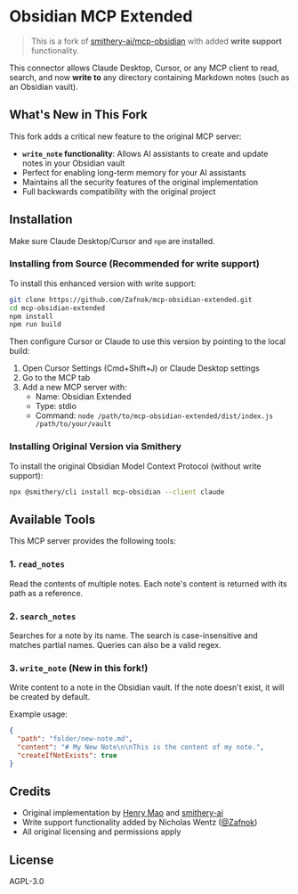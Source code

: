 # Obsidian MCP Extended

> This is a fork of [smithery-ai/mcp-obsidian](https://github.com/smithery-ai/mcp-obsidian) with added **write support** functionality.

This connector allows Claude Desktop, Cursor, or any MCP client to read, search, and now **write to** any directory containing Markdown notes (such as an Obsidian vault).

## What's New in This Fork

This fork adds a critical new feature to the original MCP server:

- **`write_note` functionality**: Allows AI assistants to create and update notes in your Obsidian vault
- Perfect for enabling long-term memory for your AI assistants
- Maintains all the security features of the original implementation
- Full backwards compatibility with the original project

## Installation

Make sure Claude Desktop/Cursor and `npm` are installed.

### Installing from Source (Recommended for write support)

To install this enhanced version with write support:

```bash
git clone https://github.com/Zafnok/mcp-obsidian-extended.git
cd mcp-obsidian-extended
npm install
npm run build
```

Then configure Cursor or Claude to use this version by pointing to the local build:

1. Open Cursor Settings (Cmd+Shift+J) or Claude Desktop settings
2. Go to the MCP tab
3. Add a new MCP server with:
   - Name: Obsidian Extended
   - Type: stdio
   - Command: `node /path/to/mcp-obsidian-extended/dist/index.js /path/to/your/vault`

### Installing Original Version via Smithery

To install the original Obsidian Model Context Protocol (without write support):

```bash
npx @smithery/cli install mcp-obsidian --client claude
```

## Available Tools

This MCP server provides the following tools:

### 1. `read_notes`
Read the contents of multiple notes. Each note's content is returned with its path as a reference.

### 2. `search_notes`
Searches for a note by its name. The search is case-insensitive and matches partial names. Queries can also be a valid regex.

### 3. `write_note` (New in this fork!)
Write content to a note in the Obsidian vault. If the note doesn't exist, it will be created by default.

Example usage:
```json
{
  "path": "folder/new-note.md",
  "content": "# My New Note\n\nThis is the content of my note.",
  "createIfNotExists": true
}
```

## Credits

- Original implementation by [Henry Mao](https://calclavia.com) and [smithery-ai](https://github.com/smithery-ai)
- Write support functionality added by Nicholas Wentz ([@Zafnok](https://github.com/Zafnok))
- All original licensing and permissions apply

## License

AGPL-3.0
